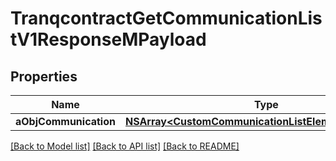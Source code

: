 # TranqcontractGetCommunicationListV1ResponseMPayload

## Properties
Name | Type | Description | Notes
------------ | ------------- | ------------- | -------------
**aObjCommunication** | [**NSArray&lt;CustomCommunicationListElementResponse&gt;***](CustomCommunicationListElementResponse.md) |  | 

[[Back to Model list]](../README.md#documentation-for-models) [[Back to API list]](../README.md#documentation-for-api-endpoints) [[Back to README]](../README.md)


